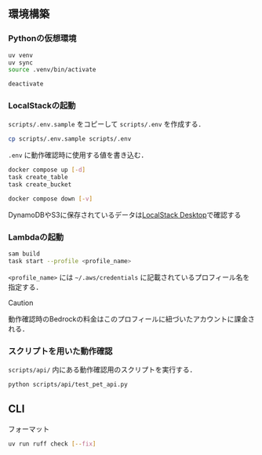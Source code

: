 ## 環境構築

### Pythonの仮想環境

```sh
uv venv
uv sync
source .venv/bin/activate

deactivate
```

### LocalStackの起動

`scripts/.env.sample` をコピーして `scripts/.env` を作成する．

```sh
cp scripts/.env.sample scripts/.env
```

`.env` に動作確認時に使用する値を書き込む．

```sh
docker compose up [-d]
task create_table
task create_bucket

docker compose down [-v]
```

DynamoDBやS3に保存されているデータは[LocalStack Desktop](https://docs.localstack.cloud/user-guide/tools/localstack-desktop/)で確認する

### Lambdaの起動

```sh
sam build
task start --profile <profile_name>
```

`<profile_name>` には `~/.aws/credentials` に記載されているプロフィール名を指定する．

> [!CAUTION]
> 動作確認時のBedrockの料金はこのプロフィールに紐づいたアカウントに課金される．

### スクリプトを用いた動作確認

`scripts/api/` 内にある動作確認用のスクリプトを実行する．

```sh
python scripts/api/test_pet_api.py
```

## CLI

フォーマット
```sh
uv run ruff check [--fix]
```
